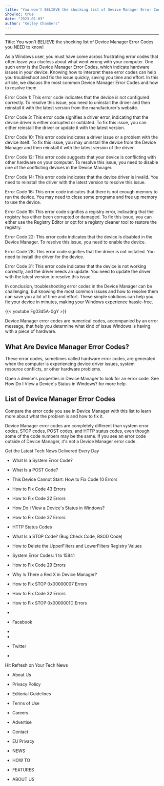 ```yaml
---
title: "You won't BELIEVE the shocking list of Device Manager Error Codes you NEED to know!"
ShowToc: true 
date: "2023-01-03"
author: "Kelley Chambers"
---
```

*****
Title: You won't BELIEVE the shocking list of Device Manager Error Codes you NEED to know!

As a Windows user, you must have come across frustrating error codes that often leave you clueless about what went wrong with your computer. One such error is the Device Manager Error Codes, which indicate hardware issues in your device. Knowing how to interpret these error codes can help you troubleshoot and fix the issue quickly, saving you time and effort. In this article, we discuss the most common Device Manager Error Codes and how to resolve them.

Error Code 1: This error code indicates that the device is not configured correctly. To resolve this issue, you need to uninstall the driver and then reinstall it with the latest version from the manufacturer's website.

Error Code 3: This error code signifies a driver error, indicating that the device driver is either corrupted or outdated. To fix this issue, you can either reinstall the driver or update it with the latest version.

Error Code 10: This error code indicates a driver issue or a problem with the device itself. To fix this issue, you may uninstall the device from the Device Manager and then reinstall it with the latest version of the driver.

Error Code 12: This error code suggests that your device is conflicting with other hardware on your computer. To resolve this issue, you need to disable one of the conflicting devices in the Device Manager.

Error Code 14: This error code indicates that the device driver is invalid. You need to reinstall the driver with the latest version to resolve this issue.

Error Code 16: This error code indicates that there is not enough memory to run the device. You may need to close some programs and free up memory to use the device.

Error Code 19: This error code signifies a registry error, indicating that the registry has either been corrupted or damaged. To fix this issue, you can either use the Registry Editor or opt for a registry cleaner tool to restore the registry.

Error Code 22: This error code indicates that the device is disabled in the Device Manager. To resolve this issue, you need to enable the device.

Error Code 28: This error code signifies that the driver is not installed. You need to install the driver for the device.

Error Code 31: This error code indicates that the device is not working correctly, and the driver needs an update. You need to update the driver with the latest version to resolve this issue.

In conclusion, troubleshooting error codes in the Device Manager can be challenging, but knowing the most common issues and how to resolve them can save you a lot of time and effort. These simple solutions can help you fix your device in minutes, making your Windows experience hassle-free.

{{< youtube Fg03d5A-0gY >}} 




Device Manager error codes are numerical codes, accompanied by an error message, that help you determine what kind of issue Windows is having with a piece of hardware.

 
##   What Are Device Manager Error Codes?  
 

These error codes, sometimes called hardware error codes, are generated when the computer is experiencing device driver issues, system resource conflicts, or other hardware problems.

 

Open a device's properties in Device Manager to look for an error code. See How Do I View a Device's Status in Windows? for more help.

 
##   List of Device Manager Error Codes  
 

Compare the error code you see in Device Manager with this list to learn more about what the problem is and how to fix it.

 
Device Manager error codes are completely different than system error codes, STOP codes, POST codes, and HTTP status codes, even though some of the code numbers may be the same. If you see an error code outside of Device Manager, it's not a Device Manager error code.
 

Get the Latest Tech News Delivered Every Day
 
- What Is a System Error Code?
 - What Is a POST Code?
 - This Device Cannot Start: How to Fix Code 10 Errors
 - How to Fix Code 43 Errors
 - How to Fix Code 22 Errors
 - How Do I View a Device's Status in Windows?
 - How to Fix Code 37 Errors
 - HTTP Status Codes

 
- What Is a STOP Code? (Bug Check Code, BSOD Code)
 - How to Delete the UpperFilters and LowerFilters Registry Values
 - System Error Codes: 1 to 15841
 - How to Fix Code 29 Errors
 - Why Is There a Red X in Device Manager?
 - How to Fix STOP 0x00000007 Errors
 - How to Fix Code 32 Errors
 - How to Fix STOP 0x0000001D Errors

 
- 
 - Facebook
 - 
 - 
 - Twitter
 - 

 

Hit Refresh on Your Tech News
 
- About Us
 - Privacy Policy
 - Editorial Guidelines
 - Terms of Use
 - Careers
 - Advertise
 - Contact
 - EU Privacy

 
- NEWS
 - HOW TO
 - FEATURES
 - ABOUT US




